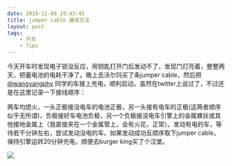 ```yaml
---
date: 2010-11-08 19:43:45
title: jumper cable 接线方法
layout: post
tags:
    - 开车
    - Tips
---
```

今天开车时发现电子锁没反应，用钥匙打开门后发动不了，发现门灯亮着，整整两天，把蓄电池的电耗干净了。晚上去沃尔玛买了条jumper cable，然后把 [@wangyangphy](http://twitter.com/#!/wangyangphy) 同学的车接上充电，顺利启动。虽然在twitter上说过了，不过还是在这里记录一下接线顺序：

两车均熄火，一头正极接没电车的电池正极，另一头接有电车的正极(这两者顺序似乎无所谓)，负极接好车电池负极，另一个负极接没电车引擎上的金属螺丝或其他接地金属上（我直接夹在一个金属管上，会有火花，正常）。发动有电的车，等待若干分钟左右，尝试发动没电的车。如果发动成功反顺序取下jumper cable，保持引擎运转20分钟充电，顺便去burger king买了个汉堡。

![](http://pic.ztpala.com/wp-content/uploads/2010/11/IMG_0714-400x400.jpg)
